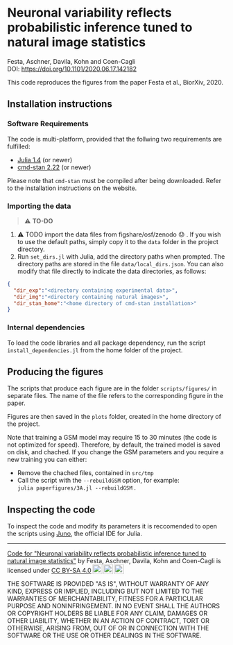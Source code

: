 
# Neuronal variability reflects probabilistic inference tuned to natural image statistics

Festa, Aschner, Davila, Kohn and Coen-Cagli  
DOI:  <https://doi.org/10.1101/2020.06.17.142182>

This code reproduces the figures from the paper Festa et al., BiorXiv, 2020.


## Installation instructions

### Software Requirements

The code is multi-platform, provided that the follwing two requirements are fulfilled:

+ [Julia 1.4](https://julialang.org/) (or newer)
+ [cmd-stan 2.22](https://mc-stan.org/users/interfaces/cmdstan) (or newer)

Please note that `cmd-stan` must be compiled after being downloaded. Refer to the installation instructions on the website.

### Importing the data

> :warning: **TO-DO**

1. :warning: TODO  import the data files from figshare/osf/zenodo :sweat:  . If you wish to use the default paths, simply copy it to the `data` folder in the project directory.
2. Run `set_dirs.jl` with Julia, add the directory paths when prompted. The directory paths are stored in the file `data/local_dirs.json`. You can also modify that file directly to indicate the data directories, as follows:
```json
{
  "dir_exp":"<directory containing experimental data>",
  "dir_img":"<directory containing natural images>",
  "dir_stan_home":"<home directory of cmd-stan installation>"
}
```

### Internal dependencies

To load the code libraries and all package dependency, run   the script `install_dependencies.jl` from the home folder of the project.

## Producing the figures

The scripts that produce each figure are in the folder `scripts/figures/` in separate files. The name of the file refers to the corresponding figure in the paper.

Figures are then saved in the `plots` folder, created in the home directory of the project.

 Note that training a GSM model may require 15 to 30 minutes (the code is not optimized for speed). Therefore, by default, the trained model is saved on disk, and chached. If you change the GSM parameters and you require a new training you can either:

+ Remove the chached files, contained in `src/tmp`
+ Call the script with the `--rebuildGSM` option, for example:  
   `julia paperfigures/3A.jl --rebuildGSM` .

## Inspecting the code

To inspect the code and modify its parameters it is reccomended to open the scripts using [Juno](https://junolab.org/), the official IDE for Julia.


-----

<p xmlns:dct="http://purl.org/dc/terms/" xmlns:cc="http://creativecommons.org/ns#" class="license-text"><a rel="cc:attributionURL" property="dct:title" href="https://github.com/rubencoencagli/festa-et-al-2020">Code for "Neuronal variability reflects probabilistic inference tuned to natural image statistics"</a> by <span property="cc:attributionName">Festa, Aschner, Davila, Kohn and Coen-Cagli</span> is licensed under <a rel="license" href="https://creativecommons.org/licenses/by-sa/4.0">CC BY-SA 4.0<img style="height:22px!important;margin-left:3px;vertical-align:text-bottom;" src="https://mirrors.creativecommons.org/presskit/icons/cc.svg?ref=chooser-v1" /><img style="height:22px!important;margin-left:3px;vertical-align:text-bottom;" src="https://mirrors.creativecommons.org/presskit/icons/by.svg?ref=chooser-v1" /><img style="height:22px!important;margin-left:3px;vertical-align:text-bottom;" src="https://mirrors.creativecommons.org/presskit/icons/sa.svg?ref=chooser-v1" /></a></p>

THE SOFTWARE IS PROVIDED "AS IS", WITHOUT WARRANTY OF ANY KIND, EXPRESS OR IMPLIED, INCLUDING BUT NOT LIMITED TO THE WARRANTIES OF  MERCHANTABILITY, FITNESS FOR A PARTICULAR PURPOSE AND NONINFRINGEMENT. IN NO EVENT SHALL THE AUTHORS OR COPYRIGHT HOLDERS BE LIABLE FOR ANY CLAIM, DAMAGES OR OTHER LIABILITY, WHETHER IN AN ACTION OF CONTRACT, TORT OR OTHERWISE, ARISING FROM, OUT OF OR IN CONNECTION WITH THE SOFTWARE OR THE USE OR OTHER DEALINGS IN THE SOFTWARE.
